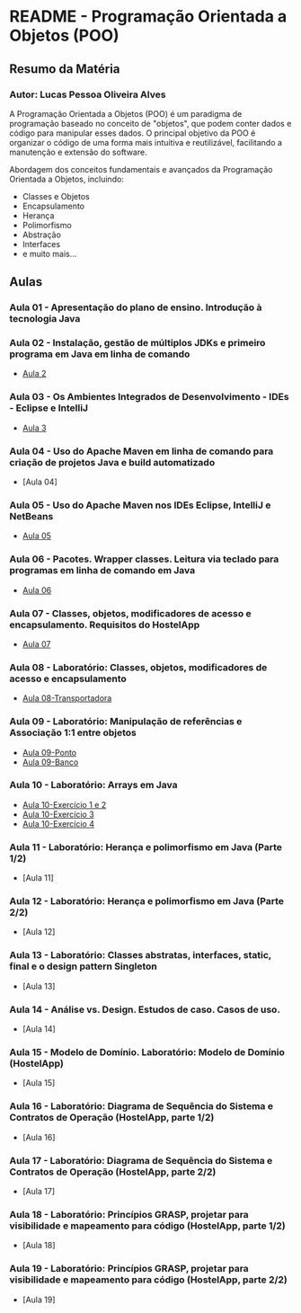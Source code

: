 # README - Programação Orientada a Objetos (POO)

## Resumo da Matéria

### Autor: Lucas Pessoa Oliveira Alves

A Programação Orientada a Objetos (POO) é um paradigma de programação baseado no conceito de "objetos", que podem conter dados e código para manipular esses dados. O principal objetivo da POO é organizar o código de uma forma mais intuitiva e reutilizável, facilitando a manutenção e extensão do software.

Abordagem dos conceitos fundamentais e avançados da Programação Orientada a Objetos, incluindo:

- Classes e Objetos
- Encapsulamento
- Herança
- Polimorfismo
- Abstração
- Interfaces
- e muito mais...

## Aulas
### Aula 01 - Apresentação do plano de ensino. Introdução à tecnologia Java

### Aula 02 - Instalação, gestão de múltiplos JDKs e primeiro programa em Java em linha de comando
- [Aula 2](Aula02)

### Aula 03 - Os Ambientes Integrados de Desenvolvimento - IDEs - Eclipse e IntelliJ
- [Aula 3](Aula03)

### Aula 04 - Uso do Apache Maven em linha de comando para criação de projetos Java e build automatizado
- [Aula 04]

### Aula 05 - Uso do Apache Maven nos IDEs Eclipse, IntelliJ e NetBeans
- [Aula 05](Aula05)

### Aula 06 - Pacotes. Wrapper classes. Leitura via teclado para programas em linha de comando em Java
- [Aula 06](Aula06)

### Aula 07 - Classes, objetos, modificadores de acesso e encapsulamento. Requisitos do HostelApp
- [Aula 07](Aula07)

### Aula 08 - Laboratório: Classes, objetos, modificadores de acesso e encapsulamento
- [Aula 08-Transportadora](Aula08-Transportadora)
  
### Aula 09 - Laboratório: Manipulação de referências e Associação 1:1 entre objetos
- [Aula 09-Ponto](Aula09-Ponto)
- [Aula 09-Banco](Aula09-Banco)

### Aula 10 - Laboratório: Arrays em Java
- [Aula 10-Exercício 1 e 2](Aula10-Arrays)
- [Aula 10-Exercício 3](Aula10-Banco)
- [Aula 10-Exercício 4](Aula10-ArrayList)
  
### Aula 11 - Laboratório: Herança e polimorfismo em Java (Parte 1/2)
- [Aula 11]
  
### Aula 12 - Laboratório: Herança e polimorfismo em Java (Parte 2/2)
- [Aula 12]
  
### Aula 13 - Laboratório: Classes abstratas, interfaces, static, final e o design pattern Singleton
- [Aula 13]
  
### Aula 14 - Análise vs. Design. Estudos de caso. Casos de uso.
- [Aula 14]

### Aula 15 - Modelo de Domínio. Laboratório: Modelo de Domínio (HostelApp)
- [Aula 15]
  
### Aula 16 - Laboratório: Diagrama de Sequência do Sistema e Contratos de Operação (HostelApp, parte 1/2) 
- [Aula 16]
  
### Aula 17 - Laboratório: Diagrama de Sequência do Sistema e Contratos de Operação (HostelApp, parte 2/2) 
- [Aula 17]
  
### Aula 18 - Laboratório: Princípios GRASP, projetar para visibilidade e mapeamento para código (HostelApp, parte 1/2)
- [Aula 18]
  
### Aula 19 - Laboratório: Princípios GRASP, projetar para visibilidade e mapeamento para código (HostelApp, parte 2/2)
- [Aula 19]
